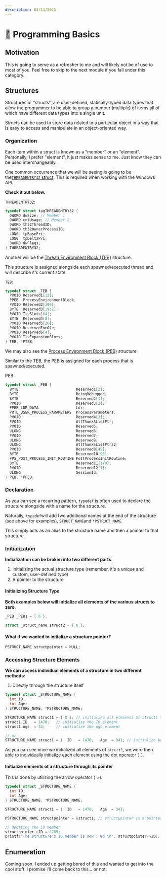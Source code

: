 ```yaml
---
description: 03/13/2025
---
```


# 🙂 Programming Basics

## Motivation

This is going to serve as a refresher to me and will likely not be of use to most of you. Feel free to skip to the next module if you fall under this category.

## Structures

Structures or "structs", are user-defined, statically-typed data types that allow the programmer to be able to group a number (multiple) of items all of which have different data types into a single unit.&#x20;

Structs can be used to store data related to a particular object in a way that is easy to access and manipulate in an object-oriented way.

### Organization

Each item within a struct is known as a "member" or an "element". Personally, I prefer "element", it just makes sense to me. Just know they can be used interchangeably.

One common occurrence that we will be seeing is going to be the[`THREADENTRY32` struct](https://learn.microsoft.com/en-us/windows/win32/api/tlhelp32/ns-tlhelp32-threadentry32). This is required when working with the Windows API.&#x20;

**Check it out below.**

`THREADENTRY32`:

```cpp
typedef struct tagTHREADENTRY32 {
  DWORD dwSize; // Member 1
  DWORD cntUsage; // Member 2
  DWORD th32ThreadID;
  DWORD th32OwnerProcessID;
  LONG  tpBasePri;
  LONG  tpDeltaPri;
  DWORD dwFlags;
} THREADENTRY32;
```

Another will be the [Thread Environment Block (TEB)](https://learn.microsoft.com/en-us/windows/win32/api/winternl/ns-winternl-teb) structure.

This structure is assigned alongside each spawned/executed thread and will describe it's current state.

`TEB`:

```cpp
typedef struct _TEB {
  PVOID Reserved1[12];
  PPEB  ProcessEnvironmentBlock;
  PVOID Reserved2[399];
  BYTE  Reserved3[1952];
  PVOID TlsSlots[64];
  BYTE  Reserved4[8];
  PVOID Reserved5[26];
  PVOID ReservedForOle;
  PVOID Reserved6[4];
  PVOID TlsExpansionSlots;
} TEB, *PTEB;
```

We may also see the [Process Environment Block (PEB)](https://learn.microsoft.com/en-us/windows/win32/api/winternl/ns-winternl-peb) structure.

Similar to the TEB, the PEB is assigned for each process that is spawned/executed.

PEB:

```cpp
typedef struct _PEB {
  BYTE                          Reserved1[2];
  BYTE                          BeingDebugged;
  BYTE                          Reserved2[1];
  PVOID                         Reserved3[2];
  PPEB_LDR_DATA                 Ldr;
  PRTL_USER_PROCESS_PARAMETERS  ProcessParameters;
  PVOID                         Reserved4[3];
  PVOID                         AtlThunkSListPtr;
  PVOID                         Reserved5;
  ULONG                         Reserved6;
  PVOID                         Reserved7;
  ULONG                         Reserved8;
  ULONG                         AtlThunkSListPtr32;
  PVOID                         Reserved9[45];
  BYTE                          Reserved10[96];
  PPS_POST_PROCESS_INIT_ROUTINE PostProcessInitRoutine;
  BYTE                          Reserved11[128];
  PVOID                         Reserved12[1];
  ULONG                         SessionId;
} PEB, *PPEB;
```

### Declaration

As you can see a recurring pattern, `typedef` is often used to declare the structure alongside with a name for the structure.

Naturally, `typedef`will add two additional names at the end of the structure (see above for examples), `STRUCT_NAME`and `*PSTRUCT_NAME`.

This simply acts as an alias to the structure name and then a pointer to that structure.

### Initialization

**Initialization can be broken into two different parts:**

1. Initializing the actual structure type (remember, it's a unique and custom, user-defined type)
2. A pointer to the structure

#### Initializing Structure Type

**Both examples below will initialize all elements of the various structs to zero:**

```cpp
_PEB _PEB1 = { 0 };

struct _struct_name struct2 = { 0 };
```

#### What if we wanted to initialize a structure pointer?

```cpp
PSTRUCT_NAME structpointer = NULL;
```

### Accessing Structure Elements

**We can access individual elements of a structure in two different methods:**

1. Directly through the structure itself

```cpp
typedef struct _STRUCTURE_NAME {
  int ID;
  int Age;
} STRUCTURE_NAME, *PSTRUCTURE_NAME;

STRUCTURE_NAME struct1 = { 0 }; // initialize all elements of struct1 to zero
struct1.ID   = 1470;   // initialize the ID element
struct1.Age  = 34;     // initialize the Age element

// or 
STRUCTURE_NAME struct1 = { .ID   = 1470,  .Age  = 34}; // initialize both the ID and the Age elements
```

As you can see once we initialized all elements of `struct1`, we were then able to individually initialize each element using the dot operator (`.`).

#### Initialize elements of a structure through its pointer

This is done by utilizing the arrow operator (`->`).

```cpp
typedef struct _STRUCTURE_NAME {
  int ID;
  int Age;
} STRUCTURE_NAME, *PSTRUCTURE_NAME;

STRUCTURE_NAME struct1 = { .ID   = 1470,  .Age  = 34};

PSTRUCTURE_NAME structpointer = &struct1; // structpointer is a pointer to the 'struct1' structure

// Updating the ID member
structpointer->ID = 8765;
printf("The structure's ID member is now : %d \n", structpointer->ID);
```

## Enumeration

Coming soon. I ended up getting bored of this and wanted to get into the cool stuff. I promise I'll come back to this... or not.



















